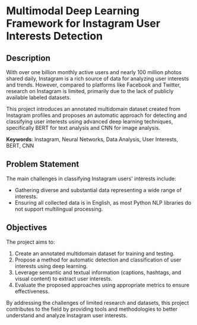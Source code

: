 # Multimodal Deep Learning Framework for Instagram User Interests Detection

## Description

With over one billion monthly active users and nearly 100 million photos shared daily, Instagram is a rich source of data for analyzing user interests and trends. However, compared to platforms like Facebook and Twitter, research on Instagram is limited, primarily due to the lack of publicly available labeled datasets. 

This project introduces an annotated multidomain dataset created from Instagram profiles and proposes an automatic approach for detecting and classifying user interests using advanced deep learning techniques, specifically BERT for text analysis and CNN for image analysis.

**Keywords**: Instagram, Neural Networks, Data Analysis, User Interests, BERT, CNN

## Problem Statement

The main challenges in classifying Instagram users' interests include:
- Gathering diverse and substantial data representing a wide range of interests.
- Ensuring all collected data is in English, as most Python NLP libraries do not support multilingual processing.

## Objectives

The project aims to:
1. Create an annotated multidomain dataset for training and testing.
2. Propose a method for automatic detection and classification of user interests using deep learning.
3. Leverage semantic and textual information (captions, hashtags, and visual content) to extract user interests.
4. Evaluate the proposed approaches using appropriate metrics to ensure effectiveness.

By addressing the challenges of limited research and datasets, this project contributes to the field by providing tools and methodologies to better understand and analyze Instagram user interests.
